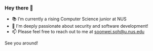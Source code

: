 ### Hey there 👋

<!--
**soons1/soons1** is a ✨ _special_ ✨ repository because its `README.md` (this file) appears on your GitHub profile.

Here are some ideas to get you started:

- 🔭 I’m currently working on ...
- 🌱 I’m currently learning ...
- 👯 I’m looking to collaborate on ...
- 🤔 I’m looking for help with ...
- 💬 Ask me about ...
- 📫 How to reach me: ...
- 😄 Pronouns: ...
- ⚡ Fun fact: ...
-->
- 📚 I’m currently a rising Computer Science junior at NUS
- 🔭 I'm deeply passionate about security and software development!
- 📫 Please feel free to reach out to me at soonwei.soh@u.nus.edu

See you around!
